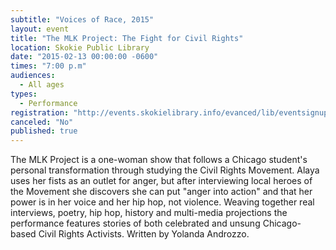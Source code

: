 ```yaml
---
subtitle: "Voices of Race, 2015"
layout: event
title: "The MLK Project: The Fight for Civil Rights"
location: Skokie Public Library
date: "2015-02-13 00:00:00 -0600"
times: "7:00 p.m"
audiences: 
  - All ages
types: 
  - Performance
registration: "http://events.skokielibrary.info/evanced/lib/eventsignup.asp?ID=22937"
canceled: "No"
published: true
---
```


The MLK Project is a one-woman show that follows a Chicago student's personal transformation through studying the Civil Rights Movement. Alaya uses her fists as an outlet for anger, but after interviewing local heroes of the Movement she discovers she can put "anger into action" and that her power is in her voice and her hip hop, not violence. Weaving together real interviews, poetry, hip hop, history and multi-media projections the performance features stories of both celebrated and unsung Chicago-based Civil Rights Activists. Written by Yolanda Androzzo.